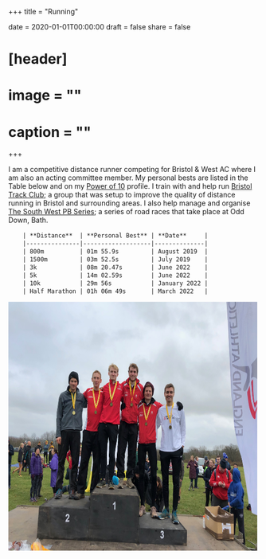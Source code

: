 +++
title = "Running"

date = 2020-01-01T00:00:00
draft = false
share = false

# [header]
# image = ""
# caption = ""
+++

I am a competitive distance runner competing for Bristol & West AC where I am also an acting committee member. My personal bests are listed in the Table below and on my [Power of 10](https://www.thepowerof10.info/athletes/profile.aspx?athleteid=692848) profile. I train with and help run [Bristol Track Club](https://www.bristoltrackclub.com); a group that was setup to improve the quality of distance running in Bristol and surrounding areas. I also help manage and organise [The South West PB Series](https://www.facebook.com/South-West-PB-Series-104613225088774); a series of road races that take place at Odd Down, Bath. 


        | **Distance**  | **Personal Best** | **Date**     |
        |---------------|-------------------|--------------|
        | 800m          | 01m 55.9s         | August 2019  |
        | 1500m         | 03m 52.5s         | July 2019    |
        | 3k            | 08m 20.47s        | June 2022    |
        | 5k            | 14m 02.59s        | June 2022    |
        | 10k           | 29m 56s           | January 2022 |
        | Half Marathon | 01h 06m 49s       | March 2022   |

<img src="./kurt_athlete_photo.jpg" width="500" height="500">
